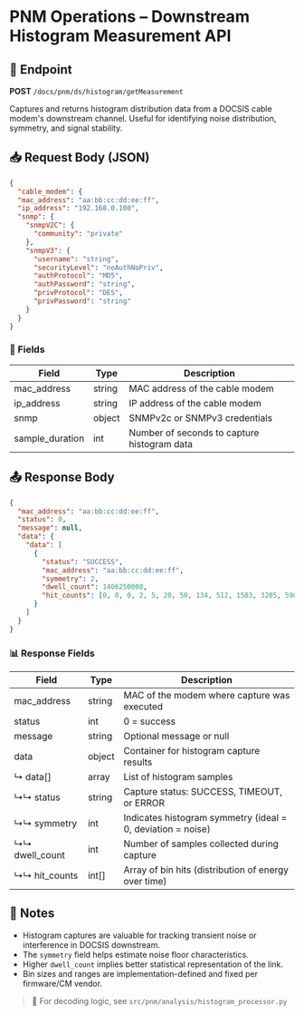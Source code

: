 # PNM Operations – Downstream Histogram Measurement API

## 📡 Endpoint

**POST** `/docs/pnm/ds/histogram/getMeasurement`

Captures and returns histogram distribution data from a DOCSIS cable modem's downstream channel. Useful for identifying noise distribution, symmetry, and signal stability.

## 📥 Request Body (JSON)

```json
{
  "cable_modem": {
  "mac_address": "aa:bb:cc:dd:ee:ff", 
  "ip_address": "192.168.0.100",
  "snmp": {
    "snmpV2C": {
      "community": "private"
    },
    "snmpV3": {
      "username": "string",
      "securityLevel": "noAuthNoPriv",
      "authProtocol": "MD5",
      "authPassword": "string",
      "privProtocol": "DES",
      "privPassword": "string"
    }
  }
}
```

### 🔑 Fields

| Field            | Type   | Description                                 |
| ---------------- | ------ | ------------------------------------------- |
| mac\_address     | string | MAC address of the cable modem              |
| ip\_address      | string | IP address of the cable modem               |
| snmp             | object | SNMPv2c or SNMPv3 credentials               |
| sample\_duration | int    | Number of seconds to capture histogram data |

## 📤 Response Body

```json
{
  "mac_address": "aa:bb:cc:dd:ee:ff",
  "status": 0,
  "message": null,
  "data": {
    "data": [
      {
        "status": "SUCCESS",
        "mac_address": "aa:bb:cc:dd:ee:ff",
        "symmetry": 2,
        "dwell_count": 1406250000,
        "hit_counts": [0, 0, 0, 2, 5, 20, 50, 134, 512, 1503, 3205, 5980, 11392, 20856, 38901, 55210, 78452, 68800, 47032, 29300, 14502, 6230, 1830, 520, 82, 4, 0, 0]
      }
    ]
  }
}
```

### 📊 Response Fields

| Field           | Type   | Description                                                 |
| --------------- | ------ | ----------------------------------------------------------- |
| mac\_address    | string | MAC of the modem where capture was executed                 |
| status          | int    | 0 = success                                                 |
| message         | string | Optional message or null                                    |
| data            | object | Container for histogram capture results                     |
| ↳ data\[]       | array  | List of histogram samples                                   |
| ↳↳ status       | string | Capture status: SUCCESS, TIMEOUT, or ERROR                  |
| ↳↳ symmetry     | int    | Indicates histogram symmetry (ideal = 0, deviation = noise) |
| ↳↳ dwell\_count | int    | Number of samples collected during capture                  |
| ↳↳ hit\_counts  | int\[] | Array of bin hits (distribution of energy over time)        |

## 📝 Notes

* Histogram captures are valuable for tracking transient noise or interference in DOCSIS downstream.
* The `symmetry` field helps estimate noise floor characteristics.
* Higher `dwell_count` implies better statistical representation of the link.
* Bin sizes and ranges are implementation-defined and fixed per firmware/CM vendor.

> 📂 For decoding logic, see `src/pnm/analysis/histogram_processor.py`
